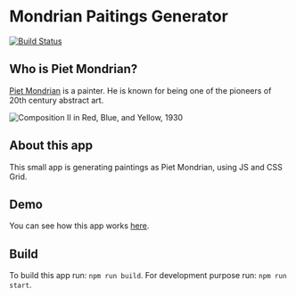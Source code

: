 # Mondrian Paitings Generator

[![Build Status](https://travis-ci.org/matwjablonski/mondrian-generator.svg?branch=master)](https://travis-ci.org/matwjablonski/mondrian-generator)

## Who is Piet Mondrian?

[Piet Mondrian](https://en.wikipedia.org/wiki/Piet_Mondrian) is a painter. He is known for being one of the pioneers of 20th century abstract art.

![Composition II in Red, Blue, and Yellow, 1930](https://upload.wikimedia.org/wikipedia/commons/a/a4/Piet_Mondriaan%2C_1930_-_Mondrian_Composition_II_in_Red%2C_Blue%2C_and_Yellow.jpg)

## About this app

This small app is generating paintings as Piet Mondrian, using JS and CSS Grid.

## Demo

You can see how this app works [here](https://matwjablonski.github.io/mondrian-generator/).

## Build

To build this app run: `npm run build`. For development purpose run: `npm run start`.
